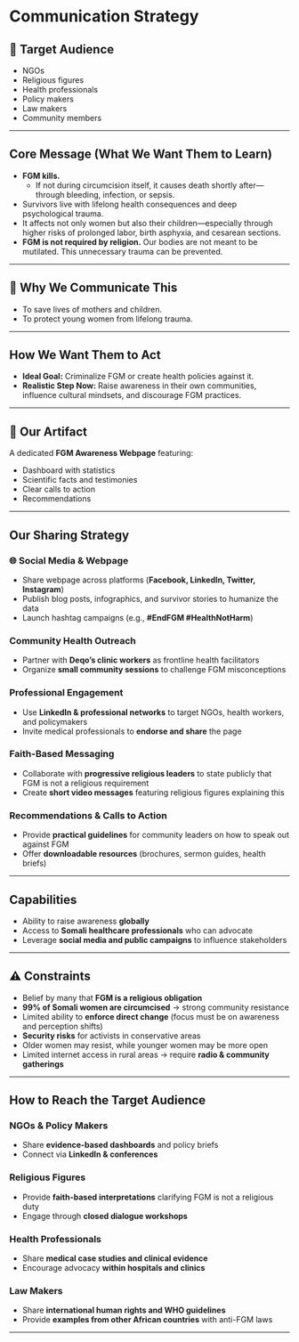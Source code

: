 # Communication Strategy

## 📌 Target Audience

- NGOs  
- Religious figures  
- Health professionals  
- Policy makers  
- Law makers  
- Community members  

---

## Core Message (What We Want Them to Learn)

- **FGM kills.**  
  - If not during circumcision itself, it causes death shortly after—through bleeding,
  infection, or sepsis.  
- Survivors live with lifelong health consequences
  and deep psychological trauma.  
- It affects not only women but also their children—especially through higher
  risks of prolonged labor, birth asphyxia, and cesarean sections.  
- **FGM is not required by religion.**
  Our bodies are not meant to be mutilated. This unnecessary trauma can be prevented.

---

## 🎯 Why We Communicate This

- To save lives of mothers and children.  
- To protect young women from lifelong trauma.  

---

## How We Want Them to Act

- **Ideal Goal:** Criminalize FGM or create health policies against it.  
- **Realistic Step Now:** Raise awareness in their own communities, influence
  cultural mindsets, and discourage FGM practices.  

---

## 📂 Our Artifact

A dedicated **FGM Awareness Webpage** featuring:

- Dashboard with statistics
- Scientific facts and testimonies  
- Clear calls to action  
- Recommendations  

---

## Our Sharing Strategy

### 🌐 Social Media & Webpage

- Share webpage across platforms (**Facebook, LinkedIn, Twitter, Instagram**)
- Publish blog posts, infographics, and survivor stories to humanize the data
- Launch hashtag campaigns (e.g., **#EndFGM #HealthNotHarm**)  

### Community Health Outreach

- Partner with **Deqo’s clinic workers** as frontline health facilitators  
- Organize **small community sessions** to challenge FGM misconceptions  

### Professional Engagement

- Use **LinkedIn & professional networks** to target NGOs, health workers, and policymakers
- Invite medical professionals to **endorse and share** the page  

### Faith-Based Messaging

- Collaborate with **progressive religious leaders** to state publicly that
  FGM is not a religious requirement
- Create **short video messages** featuring religious figures explaining this  

### Recommendations & Calls to Action

- Provide **practical guidelines** for community leaders on
  how to speak out against FGM
- Offer **downloadable resources** (brochures, sermon guides, health briefs)  

---

## Capabilities

- Ability to raise awareness **globally**  
- Access to **Somali healthcare professionals** who can advocate  
- Leverage **social media and public campaigns** to influence stakeholders  

---

## ⚠️ Constraints

- Belief by many that **FGM is a religious obligation**  
- **99% of Somali women are circumcised** → strong community resistance  
- Limited ability to **enforce direct change** (focus must be on awareness and perception shifts)  
- **Security risks** for activists in conservative areas  
- Older women may resist, while younger women may be more open  
- Limited internet access in rural areas → require **radio & community gatherings**  

---

## How to Reach the Target Audience

### NGOs & Policy Makers

- Share **evidence-based dashboards** and policy briefs  
- Connect via **LinkedIn & conferences**  

### Religious Figures

- Provide **faith-based interpretations** clarifying FGM is not a religious duty  
- Engage through **closed dialogue workshops**  

### Health Professionals

- Share **medical case studies and clinical evidence**  
- Encourage advocacy **within hospitals and clinics**  

### Law Makers

- Share **international human rights and WHO guidelines**  
- Provide **examples from other African countries** with anti-FGM laws  

---
